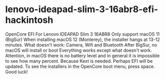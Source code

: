 # lenovo-ideapad-slim-3-16abr8-efi-hackintosh 
OpenCore EFI For Lenovo IDEAPAD Slim 3 16ABR8
Only support macOS 11 (BigSur) 
When installing macOS 12 (Monterey), the installer hangs at 13-12 minutes.
What doesn't work:
Camera, Wifi and Bluetooth
After BigSur, no macOS will install or boot
Everything works except what doesn't work.
Attention, in macOS there is no battery level and in general it is impossible to see how many percent. Because Kext is needed. Perhaps EFI will be updated.
To see the installers in the OpenCore boot menu, press space.
Good luck!
